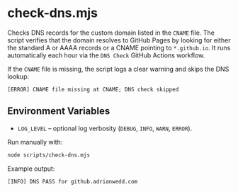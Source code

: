 # check-dns.mjs

Checks DNS records for the custom domain listed in the `CNAME` file. The script verifies that the domain resolves to GitHub Pages by looking for either the standard A or AAAA records or a CNAME pointing to `*.github.io`. It runs automatically each hour via the `DNS Check` GitHub Actions workflow.

If the `CNAME` file is missing, the script logs a clear warning and skips the DNS lookup:

```text
[ERROR] CNAME file missing at CNAME; DNS check skipped
```

## Environment Variables

- `LOG_LEVEL` – optional log verbosity (`DEBUG`, `INFO`, `WARN`, `ERROR`).

Run manually with:

```bash
node scripts/check-dns.mjs
```

Example output:

```text
[INFO] DNS PASS for github.adrianwedd.com
```
